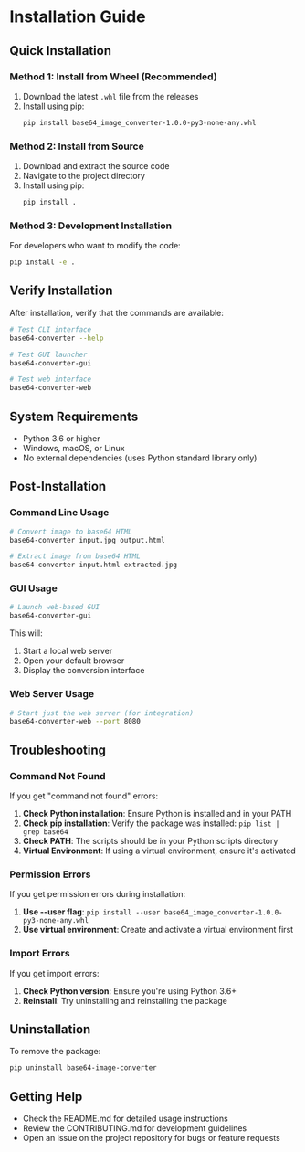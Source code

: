 # Installation Guide

## Quick Installation

### Method 1: Install from Wheel (Recommended)
1. Download the latest `.whl` file from the releases
2. Install using pip:
   ```bash
   pip install base64_image_converter-1.0.0-py3-none-any.whl
   ```

### Method 2: Install from Source
1. Download and extract the source code
2. Navigate to the project directory
3. Install using pip:
   ```bash
   pip install .
   ```

### Method 3: Development Installation
For developers who want to modify the code:
```bash
pip install -e .
```

## Verify Installation

After installation, verify that the commands are available:

```bash
# Test CLI interface
base64-converter --help

# Test GUI launcher
base64-converter-gui

# Test web interface
base64-converter-web
```

## System Requirements

- Python 3.6 or higher
- Windows, macOS, or Linux
- No external dependencies (uses Python standard library only)

## Post-Installation

### Command Line Usage
```bash
# Convert image to base64 HTML
base64-converter input.jpg output.html

# Extract image from base64 HTML
base64-converter input.html extracted.jpg
```

### GUI Usage
```bash
# Launch web-based GUI
base64-converter-gui
```

This will:
1. Start a local web server
2. Open your default browser
3. Display the conversion interface

### Web Server Usage
```bash
# Start just the web server (for integration)
base64-converter-web --port 8080
```

## Troubleshooting

### Command Not Found
If you get "command not found" errors:

1. **Check Python installation**: Ensure Python is installed and in your PATH
2. **Check pip installation**: Verify the package was installed: `pip list | grep base64`
3. **Check PATH**: The scripts should be in your Python scripts directory
4. **Virtual Environment**: If using a virtual environment, ensure it's activated

### Permission Errors
If you get permission errors during installation:

1. **Use --user flag**: `pip install --user base64_image_converter-1.0.0-py3-none-any.whl`
2. **Use virtual environment**: Create and activate a virtual environment first

### Import Errors
If you get import errors:
1. **Check Python version**: Ensure you're using Python 3.6+
2. **Reinstall**: Try uninstalling and reinstalling the package

## Uninstallation

To remove the package:
```bash
pip uninstall base64-image-converter
```

## Getting Help

- Check the README.md for detailed usage instructions
- Review the CONTRIBUTING.md for development guidelines
- Open an issue on the project repository for bugs or feature requests
